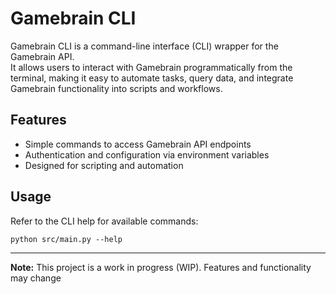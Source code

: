 # Gamebrain CLI

Gamebrain CLI is a command-line interface (CLI) wrapper for the Gamebrain API.  
It allows users to interact with Gamebrain programmatically from the terminal, making it easy to automate tasks, query data, and integrate Gamebrain functionality into scripts and workflows.

## Features

- Simple commands to access Gamebrain API endpoints
- Authentication and configuration via environment variables
- Designed for scripting and automation

## Usage

Refer to the CLI help for available commands:

```python src/main.py --help```

---

**Note:** This project is a work in progress (WIP). Features and functionality may change